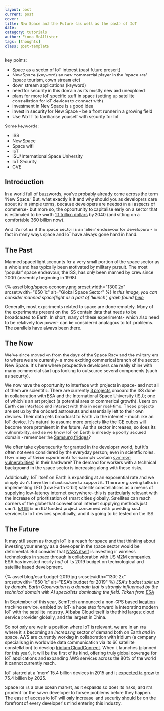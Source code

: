 ```yaml
---
layout: post
current: post
cover: 
title: New Space and the Future (as well as the past) of IoT
date: 
category: tutorials
author: Fiona McAllister
tags: [thoughts]
class: post-template
---
```


key points:

* Space as a sector of IoT interest (past future present)
* New Space (keyword) as new commercial player in the 'space era' (space tourism, down stream etc)
* down stream applications (keyword)
* need for security in this domain as its mostly new and unexplored
* plans for more IoT specific stuff in space (setting up satellite constellation for IoT devices to connect with)
* investment in New Space is a good idea
* invest in security for New Space - be a front runner in a growing field
* Use WoTT to familiarise yourself with security for IoT

Some keywords:
 
 * ISS
 * New Space
 * Space wifi
 * IoT
 * ISU/ International Space University 
 * IoT Security
 * CVE 



## Introduction

In a world full of buzzwords, you’ve probably already come across the term ‘New Space.’ But, what exactly is it and why should you as developers care about it? 
In simple terms, because developers are needed in all aspects of commerce- but more so, the opportunity to capitalise early on a sector that is estimated to be worth [1.1 trillion dollars]((https://www.nato-pa.int/download-file?filename=sites/default/files/2018-12/2018%20-%20THE%20FUTURE%20OF%20SPACE%20INDUSTRY%20-%20BOCKEL%20REPORT%20-%20173%20ESC%2018%20E%20fin.pdf) 
) by 2040 (and sitting on a comfortable 360 billion now).

And it’s not as if the space sector is an ‘alien’ endeavour for developers - in fact in many ways space and IoT have always gone hand in hand.

## The Past

Manned spaceflight accounts for a very small portion of the space sector as a whole and has typically been motivated by military pursuit. The most 'popular' space endeavour, the ISS, has only been manned by crew since 2000 (assembly beginning in 1998).

{% asset blog/space-economy.png srcset:width="1300 2x" srcset:width="650 1x" alt="Global Space Sector" %}
*in this image, you can consider manned spaceflight as a part of 'launch', graph found [here](https://www.sia.org/wp-content/uploads/2019/05/2019-SSIR-2-Page-20190507.pdf)*

Generally, most experiments related to space are done remotely. Many of the experiments present on the ISS contain data that needs to be broadcasted to Earth. In short, many of these experiments- which also need to be relatively low power- can be considered analagous to IoT problems. The parallels have always been there. 

## The Now

We've since moved on from the days of the Space Race and the military era to where we are currently- a more exciting commerical branch of the sector: New Space. It's here where prospective developers can really shine with many commercial start ups looking to outsource several components (such as security).

We now have the opportunity to interface with projects in space- and not all of them are scientific. There are currently [3 projects](https://www.esa.int/Science_Exploration/Human_and_Robotic_Exploration/Research/ICE_Cubes_space_research_service_open_for_business) onboard the ISS done in collaboration with ESA and the International Space University (ISU); one of which is an art project (a potential area of commerical growth). Users on Earth can interface and interact with this in near real-time. These projects are set up by the onboard astronauts and essentially left to their own devices. Their data gets broadcast to Earth via the internet - much like an IoT device. It's natural to assume more projects like the ICE cubes will become more prominent in the future. As this sector increases, so does its vulnerability; and as we know IoT on Earth is already a poorly secured domain - remember the [Samsung fridges](https://www.pentestpartners.com/security-blog/hacking-ruining-the-samsung-smart-fridge/)?

We often take cybersecurity for granted in the developer world, but it's often not even considered by the everyday person; even in scientfic roles. How many of these experiments for example contain [common vulnerabilities]({{site.url}}blog/tutorials/2019/11/04/cve)) in their hardware? The demand for workers with a technical background in the space sector is increasing along with these risks. 

Additionally, IoT itself on Earth is expanding at an exponential rate and we simply don't have the infrastructure to support it. There are growing talks in implementing LEO (Low Earth Orbit) satellite constellations as a means of supplying low-latency internet everywhere- this is particularly relevant with the increase of prioritisation of smart cities globally. Satellites can reach corners of the globe that conventional internet supplying methods just can't. [IoTEE](https://cordis.europa.eu/project/rcn/207924/brief/en) is an EU funded project concerned with providing such services to IoT devices specifically, and it is going to be tested on the ISS.

## The Future

It may still seem as though IoT is a reach for space and that thinking about investing your energy as a developer in the space sector would be detrimental. But consider that [NASA itself](https://internetofbusiness.com/nasa-iot-space-wireless/) is investing in wireless technologies in space through in collaboration with US M2M companies. ESA has invested nearly *half* of its 2019 budget on technological and satellite based development. 

{% asset blog/esa-budget-2019.jpg srcset:width="1300 2x" srcset:width="650 1x" alt="ESA's budget for 2019" %}
*ESA's budget split up by domain. Earth Observation is a domain that is strongly influenced by the technical domain with AI specialists dominating the field. Taken from [ESA](http://www.esa.int/About_Us/Corporate_news/Funding)*

In September of this year, SemTech announced a non-GPS based [location tracking service](https://www.semtech.com/company/press/semtech-and-alibaba-cloud-prevent-asset-loss-and-theft-with-lora-based-tracker), enabled by IoT- a huge step forward in integrating modern IoT with the satellite industry. Alibaba Cloud itself is the third largest cloud service provider globally, and the largest in China.

So not only are we in a position where IoT is relevant, we are in an era where it is becoming an *increasing* sector of demand both on Earth *and* in space. AWS are currently working in collaboration with Iridium (a company specialising in worldwide data communication via its 66 satellite constellation) to develop [Iridium CloudConnect](http://investor.iridium.com/2018-09-27-Iridium-to-Simplify-Adoption-of-IoT-Solutions-Beyond-Cellular-Coverage-with-Amazon-Web-Services). When it launches (planned for this year), it will be the first of its kind, offering truly global coverage for IoT applications and expanding AWS services across the 80% of the world it cannot currently reach.

IoT started at a 'mere' 15.4 billion devices in 2015 and is [expected to grow](https://news.ihsmarkit.com/press-release/technology/tech-companies-creating-strategic-platforms-support-internet-things-ihs-say) to 75.4 billion by 2025. 

Space IoT is a blue ocean market, as it expands so does its risks; and it's prudent for the savvy developer to forsee problems before they happen. The ease of access to IoT will only increase, and security should be on the forefront of every developer's mind entering this industry.